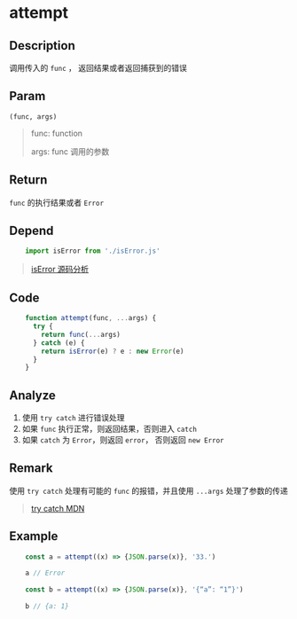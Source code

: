 # attempt

## Description 
调用传入的 `func` ， 返回结果或者返回捕获到的错误

## Param
`(func, args)`
> func: function
> 
> args: func 调用的参数

## Return
`func` 的执行结果或者 `Error`

## Depend
```js
    import isError from './isError.js'
```
> [isError 源码分析](/export/isError)

## Code
```js
    function attempt(func, ...args) {
      try {
        return func(...args)
      } catch (e) {
        return isError(e) ? e : new Error(e)
      }
    }
```

## Analyze

1. 使用 `try catch` 进行错误处理
2. 如果 `func` 执行正常，则返回结果，否则进入 `catch`
3. 如果 `catch` 为 `Error`，则返回 `error`， 否则返回 `new Error`

## Remark

使用 `try catch` 处理有可能的 `func` 的报错，并且使用 `...args` 处理了参数的传递

> [try catch MDN](https://developer.mozilla.org/zh-CN/docs/Web/JavaScript/Reference/Statements/try...catch)


## Example

```js
    const a = attempt((x) => {JSON.parse(x)}, '33.')
    
    a // Error
    
    const b = attempt((x) => {JSON.parse(x)}, '{“a”: “1”}')
    
    b // {a: 1}
```
